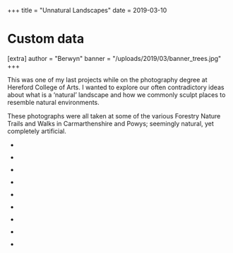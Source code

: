 +++
title = "Unnatural Landscapes"
date = 2019-03-10

# Custom data
[extra]
author = "Berwyn"
banner = "/uploads/2019/03/banner_trees.jpg"
+++
<div class="text-block">
  <p>
    This was one of my last projects while on the photography degree at Hereford College of Arts. I wanted to explore our often contradictory ideas about what is a &#8216;natural&#8217; landscape and how we commonly sculpt places to resemble natural environments.
  </p>

  <p>
    These photographs were all taken at some of the various Forestry Nature Trails and Walks in Carmarthenshire and Powys; seemingly natural, yet completely artificial.
  </p>
</div>

<ul class="wp-block-gallery columns-3 is-cropped">
  <li class="blocks-gallery-item">
    <figure><a href="https://i0.wp.com/pinopticon.net/wp-content/uploads/2019/03/scan_150606002.jpg?fit=640%2C427&ssl=1"><img src="https://i0.wp.com/pinopticon.net/wp-content/uploads/2019/03/scan_150606002.jpg?fit=640%2C427&ssl=1" alt="" data-id="37" data-link="https://pinopticon.net/?attachment_id=37" class="wp-image-37" srcset="https://pinopticon.net/wp-content/uploads/2019/03/scan_150606002.jpg 1620w, https://pinopticon.net/wp-content/uploads/2019/03/scan_150606002-300x200.jpg 300w, https://pinopticon.net/wp-content/uploads/2019/03/scan_150606002-768x512.jpg 768w, https://pinopticon.net/wp-content/uploads/2019/03/scan_150606002-1024x683.jpg 1024w" sizes="(max-width: 1620px) 100vw, 1620px" /></a></figure>
  </li>
  <li class="blocks-gallery-item">
    <figure><a href="https://i1.wp.com/pinopticon.net/wp-content/uploads/2019/03/scan_150606007.jpg?fit=640%2C427&ssl=1"><img src="https://i1.wp.com/pinopticon.net/wp-content/uploads/2019/03/scan_150606007.jpg?fit=640%2C427&ssl=1" alt="" data-id="38" data-link="https://pinopticon.net/?attachment_id=38" class="wp-image-38" srcset="https://pinopticon.net/wp-content/uploads/2019/03/scan_150606007.jpg 1620w, https://pinopticon.net/wp-content/uploads/2019/03/scan_150606007-300x200.jpg 300w, https://pinopticon.net/wp-content/uploads/2019/03/scan_150606007-768x512.jpg 768w, https://pinopticon.net/wp-content/uploads/2019/03/scan_150606007-1024x683.jpg 1024w" sizes="(max-width: 1620px) 100vw, 1620px" /></a></figure>
  </li>
  <li class="blocks-gallery-item">
    <figure><a href="https://i2.wp.com/pinopticon.net/wp-content/uploads/2019/03/scan_150606011.jpg?fit=640%2C427&ssl=1"><img src="https://i2.wp.com/pinopticon.net/wp-content/uploads/2019/03/scan_150606011.jpg?fit=640%2C427&ssl=1" alt="" data-id="39" data-link="https://pinopticon.net/?attachment_id=39" class="wp-image-39" srcset="https://pinopticon.net/wp-content/uploads/2019/03/scan_150606011.jpg 1620w, https://pinopticon.net/wp-content/uploads/2019/03/scan_150606011-300x200.jpg 300w, https://pinopticon.net/wp-content/uploads/2019/03/scan_150606011-768x512.jpg 768w, https://pinopticon.net/wp-content/uploads/2019/03/scan_150606011-1024x683.jpg 1024w" sizes="(max-width: 1620px) 100vw, 1620px" /></a></figure>
  </li>
  <li class="blocks-gallery-item">
    <figure><a href="https://i0.wp.com/pinopticon.net/wp-content/uploads/2019/03/scan_150606015.jpg?fit=640%2C427&ssl=1"><img src="https://i0.wp.com/pinopticon.net/wp-content/uploads/2019/03/scan_150606015.jpg?fit=640%2C427&ssl=1" alt="" data-id="40" data-link="https://pinopticon.net/?attachment_id=40" class="wp-image-40" srcset="https://pinopticon.net/wp-content/uploads/2019/03/scan_150606015.jpg 1620w, https://pinopticon.net/wp-content/uploads/2019/03/scan_150606015-300x200.jpg 300w, https://pinopticon.net/wp-content/uploads/2019/03/scan_150606015-768x512.jpg 768w, https://pinopticon.net/wp-content/uploads/2019/03/scan_150606015-1024x683.jpg 1024w" sizes="(max-width: 1620px) 100vw, 1620px" /></a></figure>
  </li>
  <li class="blocks-gallery-item">
    <figure><a href="https://i2.wp.com/pinopticon.net/wp-content/uploads/2019/03/scan_150606020.jpg?fit=640%2C427&ssl=1"><img src="https://i2.wp.com/pinopticon.net/wp-content/uploads/2019/03/scan_150606020.jpg?fit=640%2C427&ssl=1" alt="" data-id="41" data-link="https://pinopticon.net/?attachment_id=41" class="wp-image-41" srcset="https://pinopticon.net/wp-content/uploads/2019/03/scan_150606020.jpg 1620w, https://pinopticon.net/wp-content/uploads/2019/03/scan_150606020-300x200.jpg 300w, https://pinopticon.net/wp-content/uploads/2019/03/scan_150606020-768x512.jpg 768w, https://pinopticon.net/wp-content/uploads/2019/03/scan_150606020-1024x683.jpg 1024w" sizes="(max-width: 1620px) 100vw, 1620px" /></a></figure>
  </li>
  <li class="blocks-gallery-item">
    <figure><a href="https://i1.wp.com/pinopticon.net/wp-content/uploads/2019/03/scan_150614003.jpg?fit=640%2C427&ssl=1"><img src="https://i1.wp.com/pinopticon.net/wp-content/uploads/2019/03/scan_150614003.jpg?fit=640%2C427&ssl=1" alt="" data-id="42" data-link="https://pinopticon.net/?attachment_id=42" class="wp-image-42" srcset="https://pinopticon.net/wp-content/uploads/2019/03/scan_150614003.jpg 1620w, https://pinopticon.net/wp-content/uploads/2019/03/scan_150614003-300x200.jpg 300w, https://pinopticon.net/wp-content/uploads/2019/03/scan_150614003-768x512.jpg 768w, https://pinopticon.net/wp-content/uploads/2019/03/scan_150614003-1024x683.jpg 1024w" sizes="(max-width: 1620px) 100vw, 1620px" /></a></figure>
  </li>
  <li class="blocks-gallery-item">
    <figure><a href="https://i0.wp.com/pinopticon.net/wp-content/uploads/2019/03/scan_150614010.jpg?fit=640%2C427&ssl=1"><img src="https://i0.wp.com/pinopticon.net/wp-content/uploads/2019/03/scan_150614010.jpg?fit=640%2C427&ssl=1" alt="" data-id="43" data-link="https://pinopticon.net/?attachment_id=43" class="wp-image-43" srcset="https://pinopticon.net/wp-content/uploads/2019/03/scan_150614010.jpg 1620w, https://pinopticon.net/wp-content/uploads/2019/03/scan_150614010-300x200.jpg 300w, https://pinopticon.net/wp-content/uploads/2019/03/scan_150614010-768x512.jpg 768w, https://pinopticon.net/wp-content/uploads/2019/03/scan_150614010-1024x683.jpg 1024w" sizes="(max-width: 1620px) 100vw, 1620px" /></a></figure>
  </li>
  <li class="blocks-gallery-item">
    <figure><a href="https://i0.wp.com/pinopticon.net/wp-content/uploads/2019/03/scan_150614013.jpg?fit=640%2C427&ssl=1"><img src="https://i0.wp.com/pinopticon.net/wp-content/uploads/2019/03/scan_150614013.jpg?fit=640%2C427&ssl=1" alt="" data-id="44" data-link="https://pinopticon.net/?attachment_id=44" class="wp-image-44" srcset="https://pinopticon.net/wp-content/uploads/2019/03/scan_150614013.jpg 1620w, https://pinopticon.net/wp-content/uploads/2019/03/scan_150614013-300x200.jpg 300w, https://pinopticon.net/wp-content/uploads/2019/03/scan_150614013-768x512.jpg 768w, https://pinopticon.net/wp-content/uploads/2019/03/scan_150614013-1024x683.jpg 1024w" sizes="(max-width: 1620px) 100vw, 1620px" /></a></figure>
  </li>
  <li class="blocks-gallery-item">
    <figure><a href="https://i1.wp.com/pinopticon.net/wp-content/uploads/2019/03/scan_150606010.jpg?fit=640%2C427&ssl=1"><img src="https://i1.wp.com/pinopticon.net/wp-content/uploads/2019/03/scan_150606010.jpg?fit=640%2C427&ssl=1" alt="" data-id="45" data-link="https://pinopticon.net/?attachment_id=45" class="wp-image-45" srcset="https://pinopticon.net/wp-content/uploads/2019/03/scan_150606010.jpg 1620w, https://pinopticon.net/wp-content/uploads/2019/03/scan_150606010-300x200.jpg 300w, https://pinopticon.net/wp-content/uploads/2019/03/scan_150606010-768x512.jpg 768w, https://pinopticon.net/wp-content/uploads/2019/03/scan_150606010-1024x683.jpg 1024w" sizes="(max-width: 1620px) 100vw, 1620px" /></a></figure>
  </li>
</ul>
